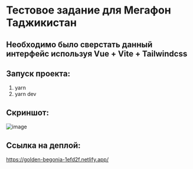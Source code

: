 # Тестовое задание для Мегафон Таджикистан
## Необходимо было сверстать данный интерфейс используя Vue + Vite + Tailwindcss

## Запуск проекта:
1. yarn
2. yarn dev


## Скриншот:
![image](https://user-images.githubusercontent.com/35453616/216832699-44bb5881-875a-4f3c-8590-541e167e6a7c.png)


## Ссылка на деплой:
https://golden-begonia-1efd2f.netlify.app/
